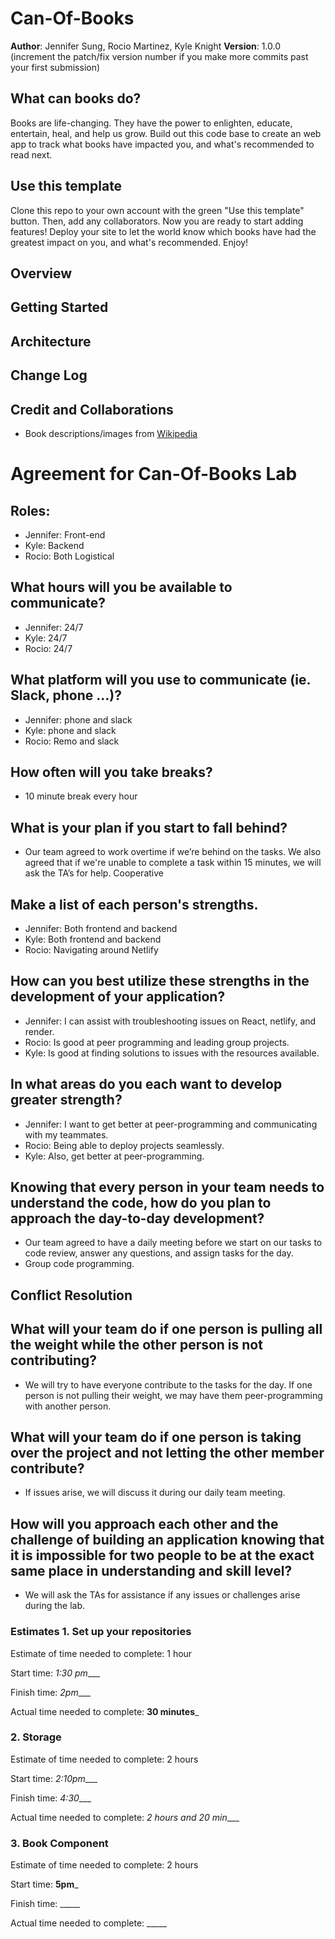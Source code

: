 # Can-Of-Books

**Author**: Jennifer Sung, Rocio Martinez, Kyle Knight
**Version**: 1.0.0 (increment the patch/fix version number if you make more commits past your first submission)

## What can books do?


Books are life-changing. They have the power to enlighten, educate, entertain, heal, and help us grow. Build out this code base to create an web app to track what books have impacted you, and what's recommended to read next.


## Use this template

Clone this repo to your own account with the green "Use this template" button. Then, add any collaborators. Now you are ready to start adding features! Deploy your site to let the world know which books have had the greatest impact on you, and what's recommended. Enjoy!

## Overview
<!-- Provide a high level overview of what this application is and why you are building it, beyond the fact that it's an assignment for this class. (i.e. What's your problem domain?) -->


## Getting Started
<!-- What are the steps that a user must take in order to build this app on their own machine and get it running? -->


## Architecture
<!-- Provide a detailed description of the application design. What technologies (languages, libraries, etc) you're using, and any other relevant design information. -->


## Change Log
<!-- Use this area to document the iterative changes made to your application as each feature is successfully implemented. Use time stamps. Here's an example:


01-01-2001 4:59pm - Application now has a fully-functional express server, with a GET route for the location resource. -->

## Credit and Collaborations

- Book descriptions/images from [Wikipedia](https://en.wikipedia.org)

# Agreement for Can-Of-Books Lab

## Roles:

* Jennifer: Front-end
* Kyle: Backend
* Rocio: Both
Logistical


## What hours will you be available to communicate?

* Jennifer: 24/7
* Kyle: 24/7
* Rocio: 24/7


## What platform will you use to communicate (ie. Slack, phone …)?

* Jennifer: phone and slack
* Kyle: phone and slack
* Rocio: Remo and slack

## How often will you take breaks?

* 10 minute break every hour

## What is your plan if you start to fall behind?

* Our team agreed to work overtime if we’re behind on the tasks. We also agreed that if we're unable to complete a task within 15 minutes, we will ask the TA’s for help.
Cooperative

## Make a list of each person's strengths.

* Jennifer: Both frontend and backend
* Kyle: Both frontend and backend
* Rocio: Navigating around Netlify
## How can you best utilize these strengths in the development of your application?

* Jennifer: I can assist with troubleshooting issues on React, netlify, and render.
* Rocio: Is good at peer programming and leading group projects.
* Kyle: Is good at finding solutions to issues with the resources available.

## In what areas do you each want to develop greater strength?

* Jennifer: I want to get better at peer-programming and communicating with my teammates.
* Rocio: Being able to deploy projects seamlessly.
* Kyle: Also, get better at peer-programming.


## Knowing that every person in your team needs to understand the code, how do you plan to approach the day-to-day development?

* Our team agreed to have a daily meeting before we start on our tasks to code review, answer any questions, and assign tasks for the day.
* Group code programming.

## Conflict Resolution

## What will your team do if one person is pulling all the weight while the other person is not contributing?

* We will try to have everyone contribute to the tasks for the day. If one person is not pulling their weight, we may have them peer-programming with another person.

## What will your team do if one person is taking over the project and not letting the other member contribute?

* If issues arise, we will discuss it during our daily team meeting.

## How will you approach each other and the challenge of building an application knowing that it is impossible for two people to be at the exact same place in understanding and skill level?

* We will ask the TAs for assistance if any issues or challenges arise during the lab.

### Estimates 1. Set up your repositories


Estimate of time needed to complete: 1 hour


Start time: _1:30 pm____


Finish time: _2pm____


Actual time needed to complete: __30 minutes___


### 2. Storage


Estimate of time needed to complete: 2 hours


Start time: _2:10pm____


Finish time: _4:30____


Actual time needed to complete: _2 hours and 20 min____


### 3. Book Component


Estimate of time needed to complete: 2 hours


Start time: __5pm___


Finish time: _____


Actual time needed to complete: _____


